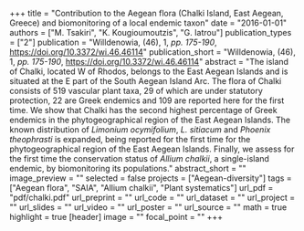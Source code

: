 +++
title = "Contribution to the Aegean flora (Chalki Island, East Aegean, Greece) and biomonitoring of a local endemic taxon"
date = "2016-01-01"
authors = ["M. Tsakiri", "K. Kougioumoutzis", "G. Iatrou"]
publication_types = ["2"]
publication = "Willdenowia, (46), 1, _pp. 175-190_, https://doi.org/10.3372/wi.46.46114"
publication_short = "Willdenowia, (46), 1, _pp. 175-190_, https://doi.org/10.3372/wi.46.46114"
abstract = "The island of Chalki, located W of Rhodos, belongs to the East Aegean Islands and is situated at the E part of the South Aegean Island Arc. The flora of Chalki consists of 519 vascular plant taxa, 29 of which are under statutory protection, 22 are Greek endemics and 109 are reported here for the first time. We show that Chalki has the second highest percentage of Greek endemics in the phytogeographical region of the East Aegean Islands. The known distribution of *Limonium ocymifolium*, *L. sitiacum* and *Phoenix theophrasti* is expanded, being reported for the first time for the phytogeographical region of the East Aegean Islands. Finally, we assess for the first time the conservation status of *Allium chalkii*, a single-island endemic, by biomonitoring its populations."
abstract_short = ""
image_preview = ""
selected = false
projects = ["Aegean-diversity"]
tags = ["Aegean flora", "SAIA", "Allium chalkii", "Plant systematics"]
url_pdf = "pdf/chalki.pdf"
url_preprint = ""
url_code = ""
url_dataset = ""
url_project = ""
url_slides = ""
url_video = ""
url_poster = ""
url_source = ""
math = true
highlight = true
[header]
image = ""
focal_point = ""
+++
